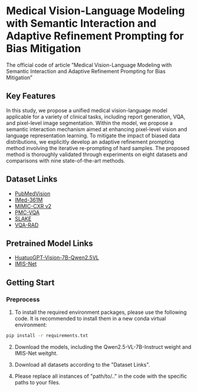 # Medical Vision-Language Modeling with Semantic Interaction and Adaptive Refinement Prompting for Bias Mitigation
The official code of article ”Medical Vision-Language Modeling with Semantic Interaction and Adaptive Refinement Prompting for Bias Mitigation”


## Key Features

In this study, we propose a unified medical vision-language model applicable for a variety of clinical tasks, including report generation, VQA, and pixel-level image segmentation. Within the model, we propose a semantic interaction mechanism aimed at enhancing pixel-level vision and language representation learning. To mitigate the impact of biased data distributions, we explicitly develop an adaptive refinement prompting method involving the iterative re-prompting of hard samples. The proposed method is thoroughly validated through experiments on eight datasets and comparisons with nine state-of-the-art methods.

## Dataset Links

- [PubMedVision](https://huggingface.co/datasets/FreedomIntelligence/PubMedVision)
- [IMed-361M](https://huggingface.co/datasets/General-Medical-AI/IMed-361M) 
- [MIMIC-CXR v2](https://physionet.org/content/mimic-cxr/2.0.0/)
- [PMC-VQA](https://huggingface.co/datasets/RadGenome/PMC-VQA)
- [SLAKE](https://huggingface.co/datasets/BoKelvin/SLAKE)
- [VQA-RAD](https://huggingface.co/datasets/flaviagiammarino/VQA-RAD)


## Pretrained Model Links
- [HuatuoGPT-Vision-7B-Qwen2.5VL](https://huggingface.co/FreedomIntelligence/HuatuoGPT-Vision-7B-Qwen2.5VL)
- [IMIS-Net](https://github.com/uni-medical/IMIS-Bench/tree/main)


## Getting Start
### Preprocess
1. To install the required environment packages, please use the following code. It is recommended to install them in a new conda virtual environment:
```bash
pip install -r requirements.txt
```

2. Download the models, including the Qwen2.5-VL-7B-Instruct weight and IMIS-Net weitght.

3. Download all datasets according to the "Dataset Links".

4. Please replace all instances of "path/to/.." in the code with the specific paths to your files.

